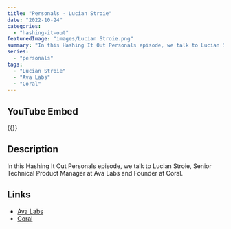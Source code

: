 ```yaml
---
title: "Personals - Lucian Stroie"
date: "2022-10-24"
categories: 
  - "hashing-it-out"
featuredImage: "images/Lucian Stroie.png"
summary: "In this Hashing It Out Personals episode, we talk to Lucian Stroie, Senior Technical Product Manager at Ava Labs and Founder at Coral."
series:
  - "personals"
tags:
  - "Lucian Stroie"
  - "Ava Labs"
  - "Coral"
---
```




## YouTube Embed
{{<youtube CC-bpd-hZ6g>}}

## Description
In this Hashing It Out Personals episode, we talk to Lucian Stroie, Senior Technical Product Manager at Ava Labs and Founder at Coral.

## Links 
- [Ava Labs](https://www.avalabs.org/)
- [Coral](https://www.coral.fan/)
